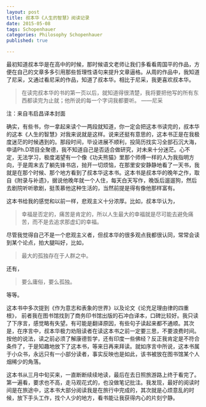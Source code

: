 ```yaml
---
layout: post
title: 叔本华《人生的智慧》阅读记录
date: 2015-05-08
tags: Schopenhauer 
categories: Philosophy Schopenhauer 
published: true

---
```


最初知道叔本华是在高中的时候，那时候语文老师让我们多看看周国平的作品，方便在自己的文章多多引用那些哲理性语句来提升文章逼格。从周的作品中，我知道了尼采，又通过看尼采的作品，知道了叔本华。相比于尼采，我更喜欢叔本华。

> 在读完叔本华的书的第一页以后，就知道得很清楚，我将要把他写的所有东西都读完为止就；他所说的每一个字词我都要听。     ——尼采

注：来自韦启昌译本封面

确实，有些书，你一拿起来读个一两段就知道，你一定会把这本书读完的，叔本华的这本《人生的智慧》对我来说就是这样。说来还挺有意思的，这本书正是在我极度迷茫的时候遇到的。那段时间，毕设进展不顺利，投简历找实习全部石沉大海，申请Ph.D项目全聚德，我不知道自己是否适合做研究，对未来十分迷茫。心不定，无法学习，极度渴望有一个像《功夫熊猫》里那个师傅一样的人为我指明方向，于是周末去了躺先锋书店，抛开一切烦恼，在那里安安静静地看了一天书，我就是在那个时候、那个地方看到了叔本华这本书。这本书是叔本华的晚年之作，取自《附录与补遗》，据说他晚年就一个人住，每天白天写作，晚饭后遛遛狗，然后去剧院听听歌剧，挺羡慕他这种生活的，当然前提是得有像他那样富有。

这本书给我的感觉和以前一样，悲观主义十分浓厚。比如，叔本华认为，
>幸福是否定的，痛苦是肯定的，所以人生最大的幸福就是尽可能去避免痛苦，而不是去追求那虚幻的幸福。

尽管我觉得自己不是一个悲观主义者，但叔本华的很多观点我都很认同，常常会读到某个论点，拍大腿叫好，比如，

>最大的孤独存在于人群之中。

还有，

>要么庸俗，要么孤独。

等等。

这本书中多次提到《作为意志和表象的世界》以及论文《论充足理由律的四重根》， 前者我在图书馆找到了商务印书馆出版的石冲白译本，口碑比较好。我只读了下序言，感觉略有失望。有可能是翻译原因，有些句子读起来都不通顺。其次是，在序言中，叔本华极力劝阻读者在读这本书之前一定要三思，不要浪费时间。按他的说法，读之前必须了解康德哲学，还有印度一些佛经？反正我肯定是不符合条件了，于是知趣地放下了这本书，等来日再来拜读。就如序言中所说，这本书属于小众书，永远只有一小部分读者，事实反映也是如此，该书被放在图书馆某个人烟稀少的角落。

这本书从三月中旬买来，一直断断续续地读，最后在去日照旅游路上终于看完了。第一遍看，要求也不高，走马观花式的，也没做笔记批注。我发现，最好的阅读时间是在旅途中，这本书大部分阅读我是在旅行中完成的，其次就是心烦意乱的时候，放下手头工作，找个人少的地方，看书能让我获得内心的片刻宁静。